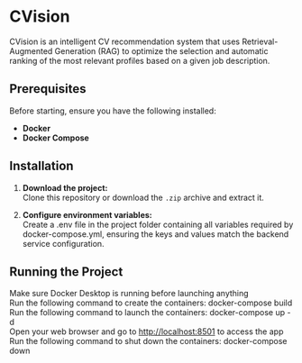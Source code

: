 # CVision

CVision is an intelligent CV recommendation system that uses Retrieval-Augmented Generation (RAG) to optimize the selection and automatic ranking of the most relevant profiles based on a given job description.

## Prerequisites

Before starting, ensure you have the following installed:

- **Docker**  
- **Docker Compose**  

## Installation

1. **Download the project:**  
   Clone this repository or download the `.zip` archive and extract it.

2. **Configure environment variables:**  
   Create a .env file in the project folder containing all variables required by docker-compose.yml, ensuring the keys and values match the backend service configuration.

## Running the Project

Make sure Docker Desktop is running before launching anything  
Run the following command to create the containers: docker-compose build  
Run the following command to launch the containers: docker-compose up -d  
Open your web browser and go to <http://localhost:8501> to access the app  
Run the following command to shut down the containers: docker-compose down
